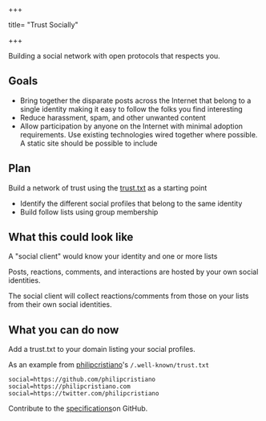+++

title= "Trust Socially"

+++

Building a social network with open protocols that respects you.

## Goals

* Bring together the disparate posts across the Internet that belong to a single identity making it easy to follow the folks you find interesting
* Reduce harassment, spam, and other unwanted content
* Allow participation by anyone on the Internet with minimal adoption requirements. Use existing technologies wired together where possible. A static site should be possible to include


## Plan

Build a network of trust using the [trust.txt](https://journallist.net/reference-document-for-trust-txt-specifications) as a starting point

* Identify the different social profiles that belong to the same identity
* Build follow lists using group membership

## What this could look like

A "social client" would know your identity and one or more lists

Posts, reactions, comments, and interactions are hosted by your own social identities.

The social client will collect reactions/comments from those on your lists from their own social identities.

## What you can do now

Add a trust.txt to your domain listing your social profiles.

As an example from [philipcristiano](https://philipcristiano.com/.well-known/trust.txt)'s `/.well-known/trust.txt`

```
social=https://github.com/philipcristiano
social=https://philipcristiano.com
social=https://twitter.com/philipcristiano
```

Contribute to the [specifications](https://github.com/trustsocially/stips)on GitHub.
